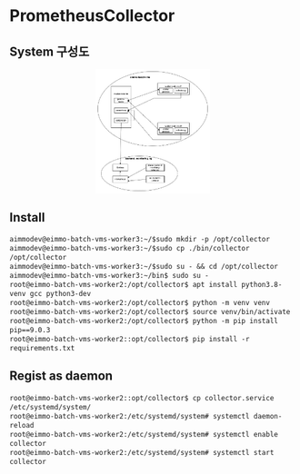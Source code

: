 # PrometheusCollector

## System 구성도

<img alt="시스템 구성도" src="resource/azure-vm-disk-metric.png" height=40% width=40% style="margin-left:auto; margin-right:auto; display: block;"/>

## Install
```shell
aimmodev@eimmo-batch-vms-worker3:~/$sudo mkdir -p /opt/collector
aimmodev@eimmo-batch-vms-worker3:~/$sudo cp ./bin/collector /opt/collector
aimmodev@eimmo-batch-vms-worker3:~/$sudo su - && cd /opt/collector
aimmodev@eimmo-batch-vms-worker3:~/bin$ sudo su -
root@eimmo-batch-vms-worker2:/opt/collector$ apt install python3.8-venv gcc python3-dev
root@eimmo-batch-vms-worker2:/opt/collector$ python -m venv venv
root@eimmo-batch-vms-worker2:/opt/collector$ source venv/bin/activate
root@eimmo-batch-vms-worker2:/opt/collector$ python -m pip install pip==9.0.3
root@eimmo-batch-vms-worker2::opt/collector$ pip install -r requirements.txt
```

## Regist as daemon
```shell
root@eimmo-batch-vms-worker2::opt/collector$ cp collector.service /etc/systemd/system/
root@eimmo-batch-vms-worker2:/etc/systemd/system# systemctl daemon-reload
root@eimmo-batch-vms-worker2:/etc/systemd/system# systemctl enable collector
root@eimmo-batch-vms-worker2:/etc/systemd/system# systemctl start collector
```